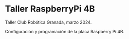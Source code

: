 # Taller RaspberryPi 4B

Taller Club Robótica Granada, marzo 2024.

Configuración y programación de la placa Raspberry Pi 4B.